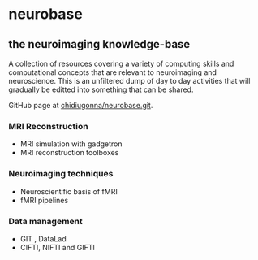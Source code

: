 # neurobase
## the neuroimaging knowledge-base

A collection of resources covering a variety of computing skills and computational concepts that are relevant to neuroimaging and neuroscience. This is an unfiltered dump of day to day activities that will gradually be editted into something that can be shared.

GitHub page at [chidiugonna/neurobase.git](https://github.com/chidiugonna/neurobase.git).


### MRI Reconstruction

* MRI simulation with gadgetron
* MRI reconstruction toolboxes 


### Neuroimaging techniques

* Neuroscientific basis of fMRI
* fMRI pipelines


### Data management

* GIT , DataLad
* CIFTI, NIFTI and GIFTI

